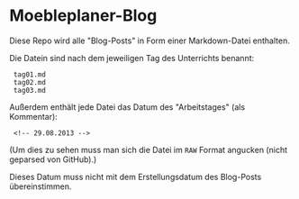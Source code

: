 Moebleplaner-Blog
=================

Diese Repo wird alle "Blog-Posts" in Form einer Markdown-Datei enthalten.

Die Datein sind nach dem jeweiligen Tag des Unterrichts benannt:

     tag01.md
     tag02.md
     tag03.md

Außerdem enthält jede Datei das Datum des "Arbeitstages" (als Kommentar):

     <!-- 29.08.2013 -->

(Um dies zu sehen muss man sich die Datei im ```RAW``` Format angucken (nicht geparsed von GitHub).)

Dieses Datum muss nicht mit dem Erstellungsdatum des Blog-Posts übereinstimmen.

